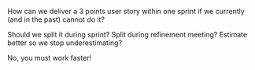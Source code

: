 How can we deliver a 3 points user story within one sprint if we currently (and in the past) cannot do it?

Should we split it during sprint?
Split during refinement meeting?
Estimate better so we stop underestimating?

No, you must work faster!

